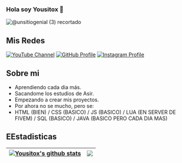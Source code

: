 ### Hola soy Yousitox 👋

![@unsitiogenial (3) recortado](https://github.com/Yousitox/yousitox/assets/108738606/59d0925a-c4c8-4241-904b-aea21dde01ec)

## Mis Redes
[![YouTube Channel](https://img.shields.io/badge/YouTube-Yousitox-red?logo=youtube&logoColor=white)](https://www.youtube.com/@Yousitoxs)
[![GitHub Profile](https://img.shields.io/badge/GitHub-Yousitox-black?logo=github&logoColor=white)](https://github.com/Yousitox)
[![Instagram Profile](https://img.shields.io/badge/Instagram-Yousitox-rosybrown?logo=instagram&logoColor=white)](https://www.instagram.com/yousitox/)

## Sobre mi
- Aprendiendo cada dia más.
- Sacandome los estudios de Asir.
- Empezando a crear mis proyectos.
- Por ahora no se mucho, pero se:
- HTML (BIEN) / CSS (BASICO) / JS (BASICO) / LUA (EN SERVER DE FIVEM) / SQL (BASICO) / JAVA (BASICO PERO CADA DIA MAS)

## EEstadisticas

| <a href="https://github.com/anuraghazra/github-readme-stats"><img align="center" src="https://github-readme-stats.vercel.app/api?username=Yousitox&show_icons=true&include_all_commits=true&theme=buefy&hide_border=true" alt="Yousitox's github stats" /></a> | <a href="https://github.com/anuraghazra/github-readme-stats"><img align="center" src="https://github-readme-stats.vercel.app/api/top-langs/?username=Yousitox&layout=compact&theme=buefy&hide_border=true" /></a> |
| ------------- | ------------- |



